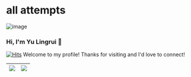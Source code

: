 # all attempts
![image](https://user-images.githubusercontent.com/83021418/147101876-8a78dd20-b886-4eb8-b959-7cf33ce93ac9.png)
### Hi, I'm Yu Lingrui 👋

[![Hits](https://hits.seeyoufarm.com/api/count/incr/badge.svg?url=https%3A%2F%2Fgithub.com%2FYu-Lingrui&count_bg=%2379C83D&title_bg=%23701043&icon=glitch.svg&icon_color=%23CF6028&title=ylr&edge_flat=false)](https://hits.seeyoufarm.com)
Welcome to my profile! Thanks for visiting and I'd love to connect!

| <a href="https://github.com/Yu-Lingrui">  <img align="center" src="https://github-readme-stats.vercel.app/api?username=Yu-Lingrui&&show_icons=true&theme=algolia&count_private=true" /> </a> | <a href="https://github.com/Yu-Lingrui">  <img align="center" src="https://github-readme-stats.vercel.app/api/top-langs/?username=Yu-Lingrui&layout=compact&hide=css,VHDL,Assembly,Ocaml,Tcl&langs_count=7&theme=algolia&exclude_repo=FogBus,BlackJack,List-Scheduling,Adaptive-profiling-with-Q-learning,SAT-Formulator,High-availability-clustering-of-Odroid-SBC,CloudSim,AMMU-gem5,android-6.0.1_kernel,OpenMP,Principal-Component-Analysis-CUDA,FlockSim,xv6,Pattern-Matching,Goodix-Gt9xx-driver,OpenMP,Principal-Component-Analysis,Cache-Bandwidth-Optimization,android-7.1.2_kernel,k-Means-clustering-parallel,xv6-public,Machine-Learning,ai4cpp,4-Way-set-associative-lockable-cache,COL719_Assignments,Adaptive-profiling-with-Q-learning,Conference-Scheduler,&langs_count=10" /></a> |
| ------------- | ------------- |
